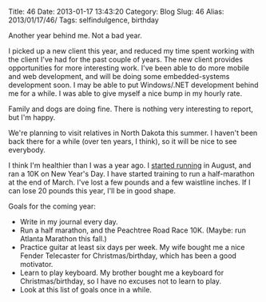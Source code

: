 Title: 46
Date: 2013-01-17 13:43:20
Category: Blog
Slug: 46
Alias: 2013/01/17/46/
Tags: selfindulgence, birthday


Another year behind me. Not a bad year.

I picked up a new client this year, and reduced my time spent working with the client I've had for the past couple of years. The new client provides opportunities for more interesting work. I've been able to do more mobile and web development, and will be doing some embedded-systems development soon. I may be able to put Windows/.NET development behind me for a while. I was able to give myself a nice bump in my hourly rate.

Family and dogs are doing fine. There is nothing very interesting to report, but I'm happy.

We're planning to visit relatives in North Dakota this summer. I haven't been back there for a while (over ten years, I think), so it will be nice to see everybody.

I think I'm healthier than I was a year ago. I [started running](https://undefinedvalue.com/2013/01/01/couch-potato-running-10k-few-months) in August, and ran a 10K on New Year's Day. I have started training to run a half-marathon at the end of March. I've lost a few pounds and a few waistline inches. If I can lose 20 pounds this year, I'll be in good shape.

Goals for the coming year:

- Write in my journal every day.
- Run a half marathon, and the Peachtree Road Race 10K. (Maybe: run Atlanta Marathon this fall.)
- Practice guitar at least six days per week. My wife bought me a nice Fender Telecaster for Christmas/birthday, which has been a good motivator.
- Learn to play keyboard. My brother bought me a keyboard for Christmas/birthday, so I have no excuses not to learn to play.
- Look at this list of goals once in a while.


